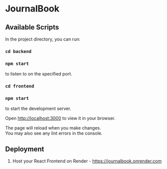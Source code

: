 # JournalBook

## Available Scripts

In the project directory, you can run:

### `cd backend` 
### `npm start`

to listen to on the specified port.

### `cd frontend` 
### `npm start`

to start the development server. 


Open [http://localhost:3000](http://localhost:3000) to view it in your browser.

The page will reload when you make changes.\
You may also see any lint errors in the console.
## Deployment 
1. Host your React Frontend on Render - https://journalbook.onrender.com